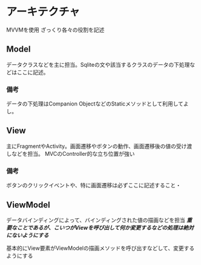 

# アーキテクチャ
MVVMを使用
ざっくり各々の役割を記述

## Model
データクラスなどを主に担当。Sqliteの文や該当するクラスのデータの下処理などはここに記述。
### 備考
データの下処理はCompanion ObjectなどのStaticメソッドとして利用してよし。


## View
主にFragmentやActivity。画面遷移やボタンの動作、画面遷移後の値の受け渡しなどを担当。
MVCのController的な立ち位置が強い
### 備考
ボタンのクリックイベントや、特に画面遷移は必ずここに記述すること・

## ViewModel
データバインディングによって、バインディングされた値の描画などを担当
***重要なことであるが、こいつがViewを呼び出して何か変更するなどの処理は絶対にないようにする***

基本的にView要素がViewModelの描画メソッドを呼び出すなどして、変更するようにする
